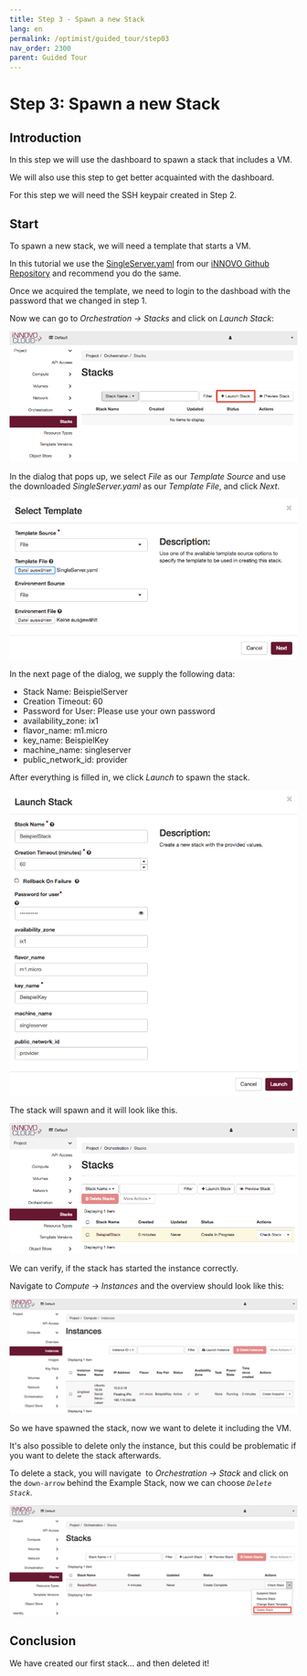 ```yaml
---
title: Step 3 - Spawn a new Stack
lang: en
permalink: /optimist/guided_tour/step03
nav_order: 2300
parent: Guided Tour
---
```


Step 3: Spawn a new Stack
=========================

Introduction
------------

In this step we will use the dashboard to spawn a stack that includes a
VM.

We will also use this step to get better acquainted with the dashboard.

For this step we will need the SSH keypair created in Step 2.

Start
-----

To spawn a new stack, we will need a template that starts a VM.

In this tutorial we use
the [SingleServer.yaml](https://github.com/innovocloud/openstack_examples/blob/master/heat/templates/SingleServer/SingleServer.yaml) from
our [iNNOVO Github Repository](https://github.com/innovocloud) and recommend you do the same.

Once we acquired the template, we need to login to the dashboad with the
password that we changed in step 1.

Now we can go to *Orchestration → Stacks* and click on *Launch Stack*:

![](attachments/13536111.png)

In the dialog that pops up, we select *File* as our *Template Source*
and use the downloaded *SingleServer.yaml* as our *Template File*, and
click *Next*.

![](attachments/13536112.png)

In the next page of the dialog, we supply the following data:

-   Stack Name: BeispielServer
-   Creation Timeout: 60
-   Password for User: Please use your own password
-   availability\_zone: ix1
-   flavor\_name: m1.micro
-   key\_name: BeispielKey
-   machine\_name: singleserver
-   public\_network\_id: provider

After everything is filled in, we click *Launch* to spawn the stack.

![](attachments/13536113.png)

The stack will spawn and it will look like this.

![](attachments/13536114.png)

We can verify, if the stack has started the instance correctly.

Navigate to *Compute* -\> *Instances* and the overview should look like
this:

![](attachments/13536115.png)

So we have spawned the stack, now we want to delete it including the
VM.

It's also possible to delete only the instance, but this could be
problematic if you want to delete the stack afterwards.

To delete a stack, you will navigate  to *Orchestration* *-\>* *Stack*
and click on the `down-arrow` behind the Example Stack, now we can
choose *`Delete Stack`*.

![](attachments/13536116.png)

Conclusion
----------

We have created our first stack... and then deleted it!

